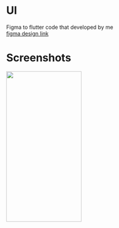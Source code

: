 # UI
Figma to flutter code that developed by me<br>
<a href ="https://www.figma.com/community/file/1131440097475381135">figma design link </a>
<h1> Screenshots </h1>
<img src ="https://github.com/user-attachments/assets/91e704af-0f68-419f-b2a5-f726327bf7dc" height="400px"width="200px" />

